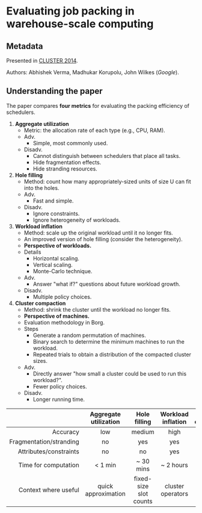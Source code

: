 # Evaluating job packing in warehouse-scale computing

## Metadata

Presented in [CLUSTER 2014](https://static.googleusercontent.com/media/research.google.com/en/pubs/archive/43103.pdf).

Authors: Abhishek Verma, Madhukar Korupolu, John Wilkes (_Google_).

## Understanding the paper

The paper compares **four metrics** for evaluating the packing efficiency of schedulers.

1. **Aggregate utilization**
   * Metric: the allocation rate of each type (e.g., CPU, RAM).
   * Adv.
     * Simple, most commonly used.
   * Disadv.
     * Cannot distinguish between schedulers that place all tasks.
     * Hide fragmentation effects.
     * Hide stranding resources.
2. **Hole filling**
   * Method: count how many appropriately-sized units of size U can fit into the holes.
   * Adv.
     * Fast and simple.
   * Disadv.
     * Ignore constraints.
     * Ignore heterogeneity of workloads.
3. **Workload inflation**
   * Method: scale up the original workload until it no longer fits.
   * An improved version of hole filling (consider the heterogeneity).
   * **Perspective of workloads.**
   * Details
     * Horizontal scaling.
     * Vertical scaling.
     * Monte-Carlo technique.
   * Adv.
     * Answer "what if?" questions about future workload growth.
   * Disadv.
     * Multiple policy choices.
4. **Cluster compaction**
   * Method: shrink the cluster until the workload no longer fits.
   * **Perspective of machines.**
   * Evaluation methodology in Borg.
   * Steps
     * Generate a random permutation of machines.
     * Binary search to determine the minimum machines to run the workload.
     * Repeated trials to obtain a distribution of the compacted cluster sizes.
   * Adv.
     * Directly answer "how small a cluster could be used to run this workload?".
     * Fewer policy choices.
   * Disadv.
     * Longer running time.

|                         | Aggregate utilization |      Hole filling      | Workload inflation | Cluster compaction |
| ----------------------: | :-------------------: | :--------------------: | :----------------: | :----------------: |
|                Accuracy |          low          |         medium         |        high        |        high        |
| Fragmentation/stranding |           no          |           yes          |         yes        |         yes        |
|  Attributes/constraints |           no          |           no           |         yes        |         yes        |
|    Time for computation |        < 1 min        |       \~ 30 mins       |     \~ 2 hours     |     \~ 5 hours     |
|    Context where useful |  quick approximation  | fixed-size slot counts |  cluster operators |  capacity planners |
